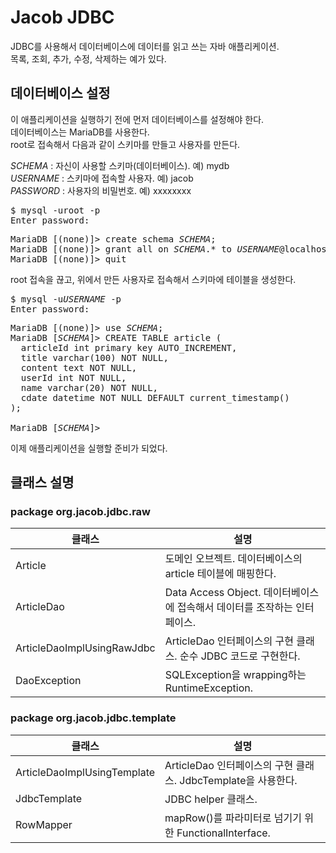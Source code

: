 # Jacob JDBC

JDBC를 사용해서 데이터베이스에 데이터를 읽고 쓰는 자바 애플리케이션.\
목록, 조회, 추가, 수정, 삭제하는 예가 있다.

## 데이터베이스 설정

이 애플리케이션을 실행하기 전에 먼저 데이터베이스를 설정해야 한다.\
데이터베이스는 MariaDB를 사용한다.\
root로 접속해서 다음과 같이 스키마를 만들고 사용자를 만든다.

*SCHEMA* : 자신이 사용할 스키마(데이터베이스). 예) mydb\
*USERNAME* : 스키마에 접속할 사용자. 예) jacob\
*PASSWORD* : 사용자의 비밀번호. 예) xxxxxxxx

<pre>
$ mysql -uroot -p
Enter password:
</pre>

<pre>
MariaDB [(none)]> create schema <i>SCHEMA</i>;
MariaDB [(none)]> grant all on <i>SCHEMA</i>.* to <i>USERNAME</i>@localhost identified by '<i>PASSWORD</i>';
MariaDB [(none)]> quit
</pre>

root 접속을 끊고, 위에서 만든 사용자로 접속해서 스키마에 테이블을 생성한다.

<pre>
$ mysql -u<i>USERNAME</i> -p
Enter password:
</pre>

<pre>
MariaDB [(none)]> use <i>SCHEMA</i>;
MariaDB [<i>SCHEMA</i>]> CREATE TABLE article (
  articleId int primary key AUTO_INCREMENT,
  title varchar(100) NOT NULL,
  content text NOT NULL,
  userId int NOT NULL,
  name varchar(20) NOT NULL,
  cdate datetime NOT NULL DEFAULT current_timestamp()
);

MariaDB [<i>SCHEMA</i>]>
</pre>

이제 애플리케이션을 실행할 준비가 되었다.

## 클래스 설명

### package org.jacob.jdbc.raw
|클래스|설명|
|---|---|
|Article|도메인 오브젝트. 데이터베이스의 article 테이블에 매핑한다.|
|ArticleDao|Data Access Object. 데이터베이스에 접속해서 데이터를 조작하는 인터페이스.|
|ArticleDaoImplUsingRawJdbc|ArticleDao 인터페이스의 구현 클래스. 순수 JDBC 코드로 구현한다.|
|DaoException|SQLException을 wrapping하는 RuntimeException.|

### package org.jacob.jdbc.template
|클래스|설명|
|---|---|
|ArticleDaoImplUsingTemplate|ArticleDao 인터페이스의 구현 클래스. JdbcTemplate을 사용한다.|
|JdbcTemplate|JDBC helper 클래스.|
|RowMapper|mapRow()를 파라미터로 넘기기 위한 FunctionalInterface.|

